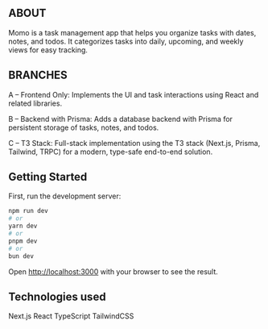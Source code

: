 ## ABOUT

Momo is a task management app that helps you organize tasks with dates, notes, and todos. It categorizes tasks into daily, upcoming, and weekly views for easy tracking.

## BRANCHES

A – Frontend Only:
Implements the UI and task interactions using React and related libraries.

B – Backend with Prisma:
Adds a database backend with Prisma for persistent storage of tasks, notes, and todos.

C – T3 Stack:
Full-stack implementation using the T3 stack (Next.js, Prisma, Tailwind, TRPC) for a modern, type-safe end-to-end solution.

## Getting Started

First, run the development server:

```bash
npm run dev
# or
yarn dev
# or
pnpm dev
# or
bun dev
```

Open [http://localhost:3000](http://localhost:3000) with your browser to see the result.

## Technologies used

Next.js
React
TypeScript
TailwindCSS
